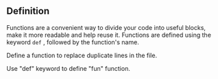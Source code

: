 <h2>Definition</h2><p>Functions are a convenient way to divide your code into useful blocks, make it more readable and help reuse it. Functions are defined using the keyword <code>def</code> , followed by the function's name.</p><p>Define a function to replace duplicate lines in the file.</p><div class="hint">Use "def" keyword to define "fun" function.</div>


